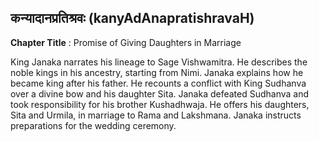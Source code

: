 ## कन्यादानप्रतिश्रवः (kanyAdAnapratishravaH)
**Chapter Title** : Promise of Giving Daughters in Marriage

King Janaka narrates his lineage to Sage Vishwamitra. He describes the noble kings in his ancestry, starting from Nimi. Janaka explains how he became king after his father. He recounts a conflict with King Sudhanva over a divine bow and his daughter Sita. Janaka defeated Sudhanva and took responsibility for his brother Kushadhwaja. He offers his daughters, Sita and Urmila, in marriage to Rama and Lakshmana. Janaka instructs preparations for the wedding ceremony.